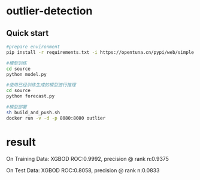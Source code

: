 # outlier-detection

## Quick start


``` sh
#prepare environment
pip install -r requirements.txt -i https://opentuna.cn/pypi/web/simple

#模型训练
cd source
python model.py
```

```sh
#使用已经训练生成的模型进行推理
cd source
python forecast.py
```

``` sh
#模型部署
sh build_and_push.sh
docker run -v -d -p 8080:8080 outlier
```



# result
On Training Data:
XGBOD ROC:0.9992, precision @ rank n:0.9375

On Test Data:
XGBOD ROC:0.8058, precision @ rank n:0.0833